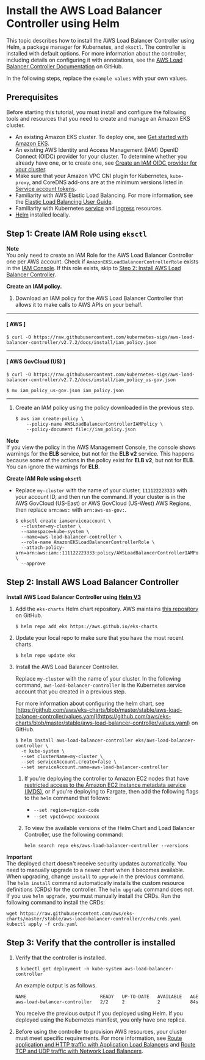 # Install the AWS Load Balancer Controller using Helm<a name="lbc-helm"></a>

This topic describes how to install the AWS Load Balancer Controller using Helm, a package manager for Kubernetes, and `eksctl`\. The controller is installed with default options\. For more information about the controller, including details on configuring it with annotations, see the [AWS Load Balancer Controller Documentation](https://kubernetes-sigs.github.io/aws-load-balancer-controller/) on GitHub\. 

In the following steps, replace the `example values` with your own values\.

## Prerequisites<a name="lbc-prereqs"></a>

Before starting this tutorial, you must install and configure the following tools and resources that you need to create and manage an Amazon EKS cluster\. <a name="lbc-prereqs.itemizedlist"></a>
+ An existing Amazon EKS cluster\. To deploy one, see [Get started with Amazon EKS](getting-started.md)\.
+ An existing AWS Identity and Access Management \(IAM\) OpenID Connect \(OIDC\) provider for your cluster\. To determine whether you already have one, or to create one, see [Create an IAM OIDC provider for your cluster](enable-iam-roles-for-service-accounts.md)\.
+ Make sure that your Amazon VPC CNI plugin for Kubernetes, `kube-proxy`, and CoreDNS add\-ons are at the minimum versions listed in [Service account tokens](service-accounts.md#boundserviceaccounttoken-validated-add-on-versions)\.
+ Familiarity with AWS Elastic Load Balancing\. For more information, see the [Elastic Load Balancing User Guide](https://docs.aws.amazon.com/elasticloadbalancing/latest/userguide/)\.
+ Familiarity with Kubernetes [service](https://kubernetes.io/docs/concepts/services-networking/service/) and [ingress](https://kubernetes.io/docs/concepts/services-networking/ingress/) resources\.
+  [Helm](https://helm.sh/docs/helm/helm_install/) installed locally\. 

## Step 1: Create IAM Role using `eksctl`<a name="lbc-helm-iam"></a>

**Note**  
You only need to create an IAM Role for the AWS Load Balancer Controller one per AWS account\. Check if `AmazonEKSLoadBalancerControllerRole` exists in the [IAM Console](https://console.aws.amazon.com/iam)\. If this role exists, skip to [Step 2: Install AWS Load Balancer Controller](#lbc-helm-install)\.<a name="lbc-iam.step1"></a>

**Create an IAM policy\.**

1. Download an IAM policy for the AWS Load Balancer Controller that allows it to make calls to AWS APIs on your behalf\. 

------
#### [ AWS ]

   ```
   $ curl -O https://raw.githubusercontent.com/kubernetes-sigs/aws-load-balancer-controller/v2.7.2/docs/install/iam_policy.json
   ```

------
#### [ AWS GovCloud \(US\) ]

   ```
   $ curl -O https://raw.githubusercontent.com/kubernetes-sigs/aws-load-balancer-controller/v2.7.2/docs/install/iam_policy_us-gov.json
   ```

   ```
   $ mv iam_policy_us-gov.json iam_policy.json
   ```

------

1. Create an IAM policy using the policy downloaded in the previous step\. 

   ```
   $ aws iam create-policy \
       --policy-name AWSLoadBalancerControllerIAMPolicy \
       --policy-document file://iam_policy.json
   ```
**Note**  
If you view the policy in the AWS Management Console, the console shows warnings for the **ELB** service, but not for the **ELB v2** service\. This happens because some of the actions in the policy exist for **ELB v2**, but not for **ELB**\. You can ignore the warnings for **ELB**\.<a name="lbc-iam.eksctl"></a>

**Create IAM Role using `eksctl`**
+ Replace `my-cluster` with the name of your cluster, `111122223333` with your account ID, and then run the command\. If your cluster is in the AWS GovCloud \(US\-East\) or AWS GovCloud \(US\-West\) AWS Regions, then replace `arn:aws:` with `arn:aws-us-gov:`\.

  ```
  $ eksctl create iamserviceaccount \
    --cluster=my-cluster \
    --namespace=kube-system \
    --name=aws-load-balancer-controller \
    --role-name AmazonEKSLoadBalancerControllerRole \
    --attach-policy-arn=arn:aws:iam::111122223333:policy/AWSLoadBalancerControllerIAMPolicy \
    --approve
  ```

## Step 2: Install AWS Load Balancer Controller<a name="lbc-helm-install"></a>

**Install AWS Load Balancer Controller using [Helm V3](https://helm.sh/)**

1. Add the `eks-charts` Helm chart repository\. AWS maintains [this repository](https://github.com/aws/eks-charts) on GitHub\.

   ```
   $ helm repo add eks https://aws.github.io/eks-charts
   ```

1. Update your local repo to make sure that you have the most recent charts\.

   ```
   $ helm repo update eks
   ```

1. Install the AWS Load Balancer Controller\. 

   Replace `my-cluster` with the name of your cluster\. In the following command, `aws-load-balancer-controller` is the Kubernetes service account that you created in a previous step\.

   For more information about configuring the helm chart, see [https://github.com/aws/eks-charts/blob/master/stable/aws-load-balancer-controller/values.yaml](https://github.com/aws/eks-charts/blob/master/stable/aws-load-balancer-controller/values.yaml) on GitHub\.

   ```
   $ helm install aws-load-balancer-controller eks/aws-load-balancer-controller \
     -n kube-system \
     --set clusterName=my-cluster \
     --set serviceAccount.create=false \
     --set serviceAccount.name=aws-load-balancer-controller
   ```

   1. If you're deploying the controller to Amazon EC2 nodes that have [restricted access to the Amazon EC2 instance metadata service \(IMDS\)](https://aws.github.io/aws-eks-best-practices/security/docs/iam/#restrict-access-to-the-instance-profile-assigned-to-the-worker-node), or if you're deploying to Fargate, then add the following flags to the `helm` command that follows:
      + `--set region=region-code`
      + `--set vpcId=vpc-xxxxxxxx`

   1. To view the available versions of the Helm Chart and Load Balancer Controller, use the following command:

      ```
      helm search repo eks/aws-load-balancer-controller --versions
      ```
**Important**  
The deployed chart doesn't receive security updates automatically\. You need to manually upgrade to a newer chart when it becomes available\. When upgrading, change `install` to `upgrade` in the previous command\.  
The `helm install` command automatically installs the custom resource definitions \(CRDs\) for the controller\. The `helm upgrade` command does not\. If you use `helm upgrade,` you must manually install the CRDs\. Run the following command to install the CRDs:  

   ```
   wget https://raw.githubusercontent.com/aws/eks-charts/master/stable/aws-load-balancer-controller/crds/crds.yaml 
   kubectl apply -f crds.yaml
   ```

## Step 3: Verify that the controller is installed<a name="lbc-helm-verify"></a><a name="lbc-verify-procedure"></a>

1. Verify that the controller is installed\.

   ```
   $ kubectl get deployment -n kube-system aws-load-balancer-controller
   ```

   An example output is as follows\.

   ```
   NAME                           READY   UP-TO-DATE   AVAILABLE   AGE
   aws-load-balancer-controller   2/2     2            2           84s
   ```

   You receive the previous output if you deployed using Helm\. If you deployed using the Kubernetes manifest, you only have one replica\.

1. Before using the controller to provision AWS resources, your cluster must meet specific requirements\. For more information, see [Route application and HTTP traffic with Application Load Balancers](alb-ingress.md) and [Route TCP and UDP traffic with Network Load Balancers](network-load-balancing.md)\.